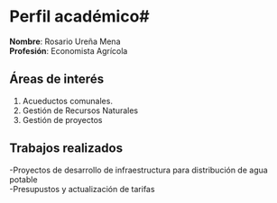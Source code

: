 # Perfil académico#
**Nombre**: Rosario Ureña Mena  
**Profesión**: Economista Agrícola  

## Áreas de interés
1. Acueductos comunales.  
2. Gestión de Recursos Naturales
3. Gestión de proyectos  

## Trabajos realizados
-Proyectos de desarrollo de infraestructura para distribución de agua potable  
-Presupustos y actualización de tarifas
